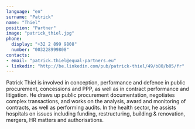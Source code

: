 ```yaml
---
language: "en"
surname: "Patrick"
name: "Thiel"
position: "Partner"
image: "patrick_thiel.jpg"
phone:
  display: "+32 2 899 9808"
  number: "003228999808"
contacts:
- email: "patrick.thiel@equal-partners.eu"
- linkedin: "http://be.linkedin.com/pub/patrick-thiel/49/b80/b05/fr"
---
```

Patrick Thiel is involved in conception, performance and defence in public procurement, concessions and PPP, as well as in contract performance and litigation. He draws up public procurement documentation, negotiates complex transactions, and works on the analysis, award and monitoring of contracts, as well as performing audits. In the health sector, he assists hospitals on issues including funding, restructuring, building & renovation, mergers, HR matters and authorisations.
